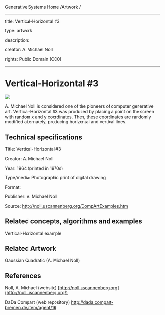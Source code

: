 Generative Systems Home /Artwork / 

---

title: Vertical-Horizontal #3

type: artwork

description: 

creator: A. Michael Noll

rights: Public Domain (CC0)

---

Vertical-Horizontal #3
======================

![](https://lh6.googleusercontent.com/64ryEuFwRqVGybp5zYzeAyr3zrjX6fH_REkKBKPfUi9mjYWuGzDjGebleE3xQelLaNQhTmYdll1XvWSIz3xIZ7Si1aDvQaAHHKYr6z0fzdYKFC_rNO7nUYL-gJtdlEt6Z3fFcLu4)

A. Michael Noll is considered one of the pioneers of computer generative art. Vertical-Horizontal #3 was produced by placing a point on the screen with random x and y coordinates. Then, these coordinates are randomly modified alternately, producing horizontal and vertical lines.

Technical specifications
------------------------

Title: Vertical-Horizontal #3

Creator: A. Michael Noll

Year: 1964 (printed in 1970s)

Type/media: Photographic print of digital drawing

Format: 

Publisher: A. Michael Noll

Source: http://noll.uscannenberg.org/CompArtExamples.htm

Related concepts, algorithms and examples
-----------------------------------------

Vertical-Horizontal example

Related Artwork
---------------

Gaussian Quadratic (A. Michael Noll)

References
----------

Noll, A. Michael (website) [http://noll.uscannenberg.org](http://noll.uscannenberg.org/)

DaDa Compart (web repository) <http://dada.compart-bremen.de/item/agent/16>